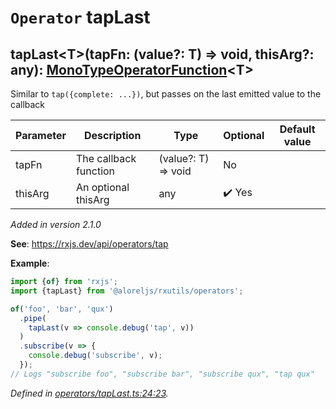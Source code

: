 # `Operator` tapLast

## tapLast\<T>(tapFn: (value?: T) => void, thisArg?: any): [MonoTypeOperatorFunction](https://rxjs.dev/api/index/interface/MonoTypeOperatorFunction)\<T>

Similar to <code>tap({complete: ...})</code>, but passes on the last emitted value to the callback

| **Parameter** | **Description** | **Type** | **Optional** | **Default value** |
|---------------|-----------------|----------|--------------|-------------------|
| tapFn | The callback function | <span>(value?: T) => void</span> | No |  |
| thisArg | An optional thisArg | <span>any</span> | :heavy_check_mark: Yes |  |

*Added in version 2.1.0*

**See**: https://rxjs.dev/api/operators/tap

**Example**:
```typescript
import {of} from 'rxjs';
import {tapLast} from '@aloreljs/rxutils/operators';

of('foo', 'bar', 'qux')
  .pipe(
    tapLast(v => console.debug('tap', v))
  )
  .subscribe(v => {
    console.debug('subscribe', v);
  });
// Logs "subscribe foo", "subscribe bar", "subscribe qux", "tap qux"
```

*Defined in [operators/tapLast.ts:24:23](https://github.com/Alorel/rxutils/blob/9057654/projects/rxutils/operators/tapLast.ts#L24).*